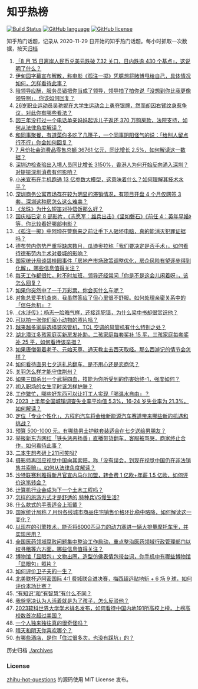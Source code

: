 # 知乎热榜
[![Build Status](https://github.com/ToWeLong/zhihu-hot-questions/workflows/CI/badge.svg)](https://github.com/ToWeLong/zhihu-hot-questions/actions)
[![GitHub language](https://img.shields.io/badge/language-golang-orange.svg)](https://golang.org/)
[![GitHub license](https://img.shields.io/github/license/ToWeLong/zhihu-hot-questions)](https://github.com/ToWeLong/zhihu-hot-questions/blob/main/LICENSE)

知乎热门话题，记录从 2020-11-29 日开始的知乎热门话题。每小时抓取一次数据，按天[归档](./archives)

<!-- BEGIN -->

1. [「8 月 15 日离岸人民币兑美元跌破 7.32 关口，日内跌逾 430 个基点」，这说明了什么？](https://www.zhihu.com/question/617394946)
1. [伊甸园字幕宣布解散，称电影《孤注一掷》凭臆想将赌博甩给自己，具体情况如何，怎样看待此事？](https://www.zhihu.com/question/617346935)
1. [陪领导应酬，服务员错把你当成了领导，领导拍了拍你说「没想到你比我更像领导啊」，你该如何回复？](https://www.zhihu.com/question/617185666)
1. [26岁职业运动员吴艳妮在大学生运动会上勇夺银牌，然而却因右臂纹身惹争议，对此你有哪些看法？](https://www.zhihu.com/question/616365303)
1. [因三年没打过一个电话单亲妈妈起诉儿子返还 370 万购房款，法院支持，如何从法律角度解读？](https://www.zhihu.com/question/617358432)
1. [和同事聚餐，有道菜你多吃了几筷子，一个同事阴阳怪气的说：「给别人留点行不行」你会如何回复？](https://www.zhihu.com/question/617184295)
1. [7 月份社会消费品零售总额 36761 亿元，同比增长 2.5%，如何解读这一数据？](https://www.zhihu.com/question/617345080)
1. [深圳边检查验出入境人员同比增长 3150%，香港人为何开始反向涌入深圳？对提振深圳消费有何影响？](https://www.zhihu.com/question/617416939)
1. [小米宣布在手机跑通 13 亿参数大模型，这意味着什么？如何理解其技术水平？](https://www.zhihu.com/question/617307517)
1. [深圳商务公寓市场存在较为明显的滞销情况，有项目开盘 4 个月仅网签 3 套，深圳这种房怎么这么难卖？](https://www.zhihu.com/question/617340829)
1. [《龙珠》为什么短笛对孙悟饭那么好？](https://www.zhihu.com/question/307527006)
1. [国庆档已定 8 部影片，《志愿军：雄兵出击》《坚如磐石》《前任 4：英年早婚》等，你比较看好哪部电影？](https://www.zhihu.com/question/617182498)
1. [《孤注一掷》中阿坤在警察来之前让手下人砸坏电脑，真的能消灭犯罪证据吗？](https://www.zhihu.com/question/616202868)
1. [德布劳内伤势严重将缺席数月，瓜迪奥拉称「我们要决定是否手术」，如何看待德布劳内手术对曼城的影响？](https://www.zhihu.com/question/617492488)
1. [国家统计局谈碧桂园事件「房地产市场政策调整优化，房企风险有望逐步得到化解」，哪些信息值得关注？](https://www.zhihu.com/question/617353065)
1. [每天工作都很忙，时不时加班，领导还经常问「你是不是这会儿闲着呀」，该怎么回复？](https://www.zhihu.com/question/617520354)
1. [如果你突然中了一千万彩票，你会买什么车呢？](https://www.zhihu.com/question/617356257)
1. [对象总爱手机查岗，我虽然答应了但心里很不舒服。如何处理亲密关系中的「信任危机」？](https://www.zhihu.com/question/614078473)
1. [《水浒传》：杨志一脸晦气样，还接连犯错，为什么梁中书却很赏识他？](https://www.zhihu.com/question/609891442)
1. [可以拍一张你们家小动物的照片吗？](https://www.zhihu.com/question/616943084)
1. [越来越多家庭选择装风管机，TCL 空调的风管机有什么特别之处？](https://www.zhihu.com/question/617350051)
1. [湖北潜江多孩家庭买新房发补助，二孩家庭每套奖补 15 平，三孩家庭每套奖补 25 平，如何看待该举措？](https://www.zhihu.com/question/617381195)
1. [如果唐僧带着老子、元始天尊、通天教主去西天取经。那么西游记的情节会怎样？](https://www.zhihu.com/question/615597241)
1. [如何看待直男七夕送礼总翻车，是不用心还是恋商低？](https://www.zhihu.com/question/617359514)
1. [关羽怎么样才能守住荆州？](https://www.zhihu.com/question/615921900)
1. [如果三国杀出一个武将四血，技能为你所受到的伤害始终-1，强度如何？](https://www.zhihu.com/question/614246899)
1. [初入职场的女生平时该怎样护肤？](https://www.zhihu.com/question/614324454)
1. [工作繁忙，哪些好东西可以让打工人实现「喝温水自由」？](https://www.zhihu.com/question/614477445)
1. [2023 上半年全国城镇调查失业率平均值 5.3%，16-24 岁失业率为 21.3%，如何解读？](https://www.zhihu.com/question/612488743)
1. [定位「专业个性化」，方程豹汽车将会给新能源汽车赛道带来哪些新的机遇和挑战？](https://www.zhihu.com/question/617466329)
1. [预算 500-1000 元，有哪些男士护肤套装适合在七夕送给男朋友？](https://www.zhihu.com/question/614864729)
1. [举报新东方网红「铁头惩恶扬善」直播带货翻车，客服被骂哭，商家终止合作，如何看待此事？](https://www.zhihu.com/question/617388032)
1. [二本生想考研上211可笑吗?](https://www.zhihu.com/question/612130272)
1. [摄影师再回应视觉中国向其索赔，称「没有误会，到现在视觉中国仍在非法销售并索赔」，如何从法律角度解读？](https://www.zhihu.com/question/617541868)
1. [沙特联赛利雅得新月官宣内马尔加盟，转会费 1 亿欧+年薪 1.5 亿欧，如何评价这笔转会？](https://www.zhihu.com/question/617494751)
1. [计算机行业会成为下一个土木工程吗？](https://www.zhihu.com/question/602952609)
1. [怎样的旅游方式才是舒适的,特种兵VS慢生活?](https://www.zhihu.com/question/614079437)
1. [什么款式的手表适合上班戴？](https://www.zhihu.com/question/614324605)
1. [国家统计局称 7 月份各线城市商品住宅销售价格环比稳中略降，如何解读这一变化？](https://www.zhihu.com/question/617528757)
1. [以现在的引擎技术，能否将6000匹马力的动力塞进一辆大排量摩托车里，并实现民用？](https://www.zhihu.com/question/615189607)
1. [全国医药领域腐败问题集中整治工作启动，重点整治医药领域行政管理部门以权寻租等六方面，哪些信息值得关注？](https://www.zhihu.com/question/617369892)
1. [博物馆「显眼包」文物出圈，造型仿佛表情包带台词，你手机中有哪些博物馆「显眼包」照片？](https://www.zhihu.com/question/617213514)
1. [如何评价卫子夫的一生？](https://www.zhihu.com/question/24973347)
1. [北美联杯迈阿密国际 4:1 费城联合进决赛，梅西超远贴地斩 + 6 场 9 球，如何评价本场比赛？](https://www.zhihu.com/question/617521464)
1. [“有知识”和“有智慧”有什么不同？](https://www.zhihu.com/question/616053530)
1. [我爸坚决认为人活着就是为了孩子，怎么反驳他？](https://www.zhihu.com/question/614398157)
1. [2023软科世界大学学术排名发布，如何看待中国内地191所高校上榜，上榜高校数首次超过美国？](https://www.zhihu.com/question/617371907)
1. [一个人独来独往真的很奇怪吗？](https://www.zhihu.com/question/609999353)
1. [晴天和阴天你喜欢哪个？](https://www.zhihu.com/question/617167262)
1. [有哪些酒店，是你「住过很多次，也没有踩坑」的？](https://www.zhihu.com/question/615307816)

<!-- END -->

历史归档 [./archives](./archives)


### License
[zhihu-hot-questions](https://github.com/towelong/zhihu-hot-questions) 的源码使用 MIT License 发布。
